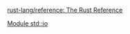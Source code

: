 [rust-lang/reference: The Rust Reference](https://github.com/rust-lang/reference/)

[Module std::io](https://doc.rust-lang.org/nightly/std/io/index.html)
